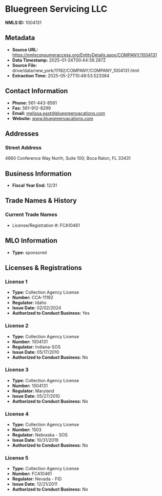# Bluegreen Servicing LLC

**NMLS ID:** 1004131

## Metadata
- **Source URL:** https://nmlsconsumeraccess.org/EntityDetails.aspx/COMPANY/1004131
- **Data Timestamp:** 2025-01-24T00:44:39.287Z
- **Source File:** drive/data/new_york/11192/COMPANY/COMPANY_1004131.html
- **Extraction Time:** 2025-05-27T10:48:53.523384

## Contact Information
- **Phone:** 561-443-8581
- **Fax:** 561-912-8299
- **Email:** melissa.east@bluegreenvacations.com
- **Website:** www.bluegreenvacations.com

## Addresses
### Street Address
4960 Conference Way North, Suite 100; Boca Raton, FL 33431

## Business Information
- **Fiscal Year End:** 12/31

## Trade Names & History
### Current Trade Names
- License/Registration #: FCA10461

## MLO Information
- **Type:** sponsored

## Licenses & Registrations

### License 1
- **Type:** Collection Agency License
- **Number:** CCA-11192
- **Regulator:** Idaho
- **Issue Date:** 02/02/2024
- **Authorized to Conduct Business:** Yes

### License 2
- **Type:** Collection Agency License
- **Number:** 1004131
- **Regulator:** Indiana-SOS
- **Issue Date:** 05/17/2010
- **Authorized to Conduct Business:** No

### License 3
- **Type:** Collection Agency License
- **Number:** 1004131
- **Regulator:** Maryland
- **Issue Date:** 05/27/2010
- **Authorized to Conduct Business:** No

### License 4
- **Type:** Collection Agency License
- **Number:** 1503
- **Regulator:** Nebraska - SOS
- **Issue Date:** 10/31/2019
- **Authorized to Conduct Business:** No

### License 5
- **Type:** Collection Agency License
- **Number:** FCA10461
- **Regulator:** Nevada - FID
- **Issue Date:** 12/21/2011
- **Authorized to Conduct Business:** No
